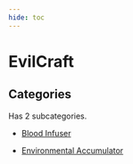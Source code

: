 ```yaml
---
hide: toc
---
```



# EvilCraft

## Categories

Has 2 subcategories.

* [Blood Infuser](./bloodinfuser.md)

* [Environmental Accumulator](./environmentalaccumulator.md)

